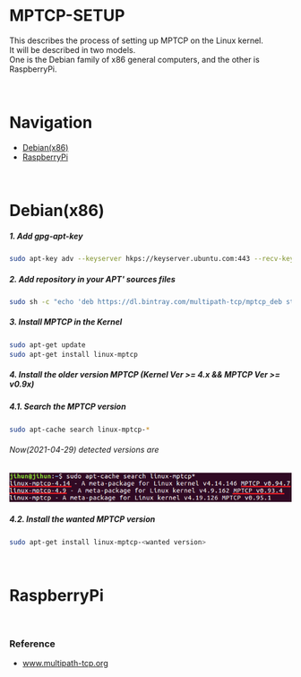# MPTCP-SETUP
This describes the process of setting up MPTCP on the Linux kernel. <br>
It will be described in two models. <br>
One is the Debian family of x86 general computers, and the other is RaspberryPi.

<br>

# Navigation 
* [Debian(x86)](#x86)
* [RaspberryPi](#rpi)

<br>

# <a id="x86">Debian(x86)</a>

##### 1. Add gpg-apt-key
```sh
sudo apt-key adv --keyserver hkps://keyserver.ubuntu.com:443 --recv-keys 379CE192D401AB61
```

##### 2. Add repository in your APT' sources files
```sh
sudo sh -c "echo 'deb https://dl.bintray.com/multipath-tcp/mptcp_deb stable main' > /etc/apt/sources.list.d/mptcp.list"
```

##### 3. Install MPTCP in the Kernel
```sh
sudo apt-get update
sudo apt-get install linux-mptcp
```

##### 4. Install the older version MPTCP (Kernel Ver >= 4.x && MPTCP Ver >= v0.9x)
##### 4.1. Search the MPTCP version
```sh
sudo apt-cache search linux-mptcp-*
```
###### Now(2021-04-29) detected versions are
![mptcp-version](img/mptcp_ver.png)

##### 4.2. Install the wanted MPTCP version
```sh
sudo apt-get install linux-mptcp-<wanted version>
```
<br>

# <a id="rpi">RaspberryPi</a>


<br>

### Reference
* www.multipath-tcp.org
